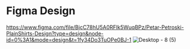 # Figma Design

https://www.figma.com/file/BjcC78hU5A0RFIk5WuqBPz/Petar-Petroski-PlainShirts-Design?type=design&node-id=0%3A1&mode=design&t=1fy34Do3TuOPe0BJ-1
![Desktop - 8 (5)](https://github.com/PetarPetroski/is218_final_project/assets/45236464/f18ae448-60fb-4ca0-9bfc-049be3ecd1ab)
